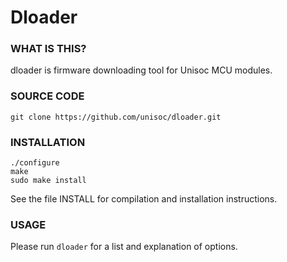# Dloader

### **WHAT IS THIS?**
dloader is firmware downloading tool for Unisoc MCU modules.

### **SOURCE CODE**

```shell
git clone https://github.com/unisoc/dloader.git
```

### **INSTALLATION**

```shell
./configure
make
sudo make install
```

See the file INSTALL for compilation and installation instructions.


### **USAGE**
Please run `dloader` for a list and explanation of options.

